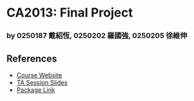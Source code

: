 CA2013: Final Project
============
### by 0250187 戴紹恆, 0250202 羅國強, 0250205 徐維伸

## References
- [Course Website](https://sites.google.com/a/g2.nctu.edu.tw/course2013fall_computerarchitecture/)
- [TA Session Slides](https://sites.google.com/a/g2.nctu.edu.tw/course2013fall_computerarchitecture/announcements/taslecture4/Lecture%204_V6.pptx)
- [Package Link](https://sites.google.com/a/g2.nctu.edu.tw/course2013fall_computerarchitecture/announcements/finalprojectrelease/CA_FINAL.tar.bz2)


